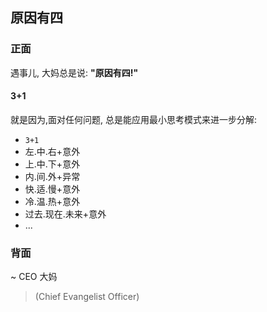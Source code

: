 ## 原因有四 

### 正面

遇事儿, 大妈总是说: **"原因有四!"**

#### 3+1

就是因为,面对任何问题, 总是能应用最小思考模式来进一步分解:

- `3+1`
- 左.中.右+意外
- 上.中.下+意外
- 内.间.外+异常
- 快.适.慢+意外
- 冷.温.热+意外
- 过去.现在.未来+意外
- ...

### 背面
\~ CEO 大妈
> (Chief Evangelist Officer)